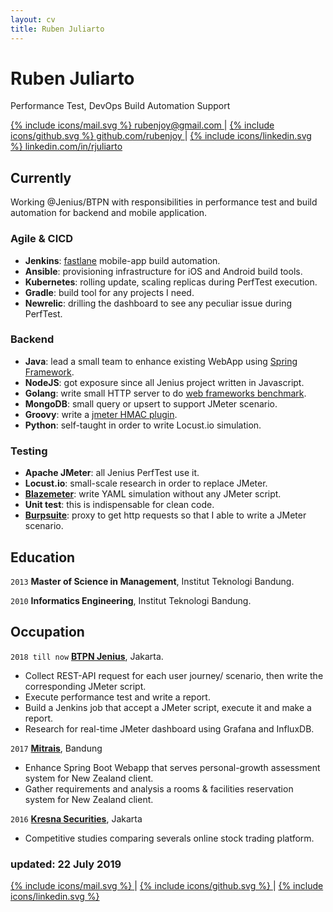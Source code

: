 ```yaml
---
layout: cv
title: Ruben Juliarto
---
```

# Ruben Juliarto
Performance Test, DevOps Build Automation Support

<div id="webaddress">
  <a href="mailto:rubenjoy@gmail.com">
    {% include icons/mail.svg %} rubenjoy@gmail.com
  </a>
  | <a href="http://github.com/rubenjoy">
    {% include icons/github.svg %} github.com/rubenjoy
  </a>
  | <a href="http://www.linkedin.com/in/rjuliarto">
    {% include icons/linkedin.svg %} linkedin.com/in/rjuliarto
  </a>
</div>


## Currently

Working @Jenius/BTPN with responsibilities in performance test and build automation for backend and mobile application.

### Agile & CICD

 - __Jenkins__: [fastlane](http://fastlane.tools) mobile-app build automation.
 - __Ansible__: provisioning infrastructure for iOS and Android build tools.
 - __Kubernetes__: rolling update, scaling replicas during PerfTest execution.
 - __Gradle__: build tool for any projects I need.
 - __Newrelic__: drilling the dashboard to see any peculiar issue during PerfTest.

### Backend

 - __Java__: lead a small team to enhance existing WebApp using [Spring Framework](http://springframework.org).
 - __NodeJS__: got exposure since all Jenius project written in Javascript.
 - __Golang__: write small HTTP server to do [web frameworks benchmark](http://github.com/rubenjoy/webapps-rave).
 - __MongoDB__: small query or upsert to support JMeter scenario.
 - __Groovy__: write a [jmeter HMAC plugin](http://github.com/rubenjoy/jmeter-hmac-plugin).
 - __Python__: self-taught in order to write Locust.io simulation.

### Testing

 - __Apache JMeter__: all Jenius PerfTest use it.
 - __Locust.io__: small-scale research in order to replace JMeter.
 - __[Blazemeter](http://gettaurus.org)__: write YAML simulation without any JMeter script.
 - __Unit test__: this is indispensable for clean code.
 - __[Burpsuite](http://portswigger.net/burp)__: proxy to get http requests so that I able to write a JMeter scenario.

## Education

`2013`
__Master of Science in Management__, Institut Teknologi Bandung.

`2010`
__Informatics Engineering__, Institut Teknologi Bandung.

## Occupation

`2018 till now`
__[BTPN Jenius](http://jenius.com)__, Jakarta.

- Collect REST-API request for each user journey/ scenario, then write the corresponding JMeter script.
- Execute performance test and write a report.
- Build a Jenkins job that accept a JMeter script, execute it and make a report.
- Research for real-time JMeter dashboard using Grafana and InfluxDB.

`2017`
__[Mitrais](http://mitrais.com)__, Bandung

- Enhance Spring Boot Webapp that serves personal-growth assessment system for New Zealand client.
- Gather requirements and analysis a rooms & facilities reservation system for New Zealand client.

`2016`
__[Kresna Securities](http://kresnasecurities.com)__, Jakarta

- Competitive studies comparing severals online stock trading platform.

### updated: 22 July 2019

<div id="webaddress">
  <a href="mailto:rubenjoy@gmail.com">
    {% include icons/mail.svg %}
  </a>
  | <a href="http://github.com/rubenjoy">
    {% include icons/github.svg %}
  </a>
  | <a href="http://www.linkedin.com/in/rjuliarto">
    {% include icons/linkedin.svg %}
  </a>
</div>

